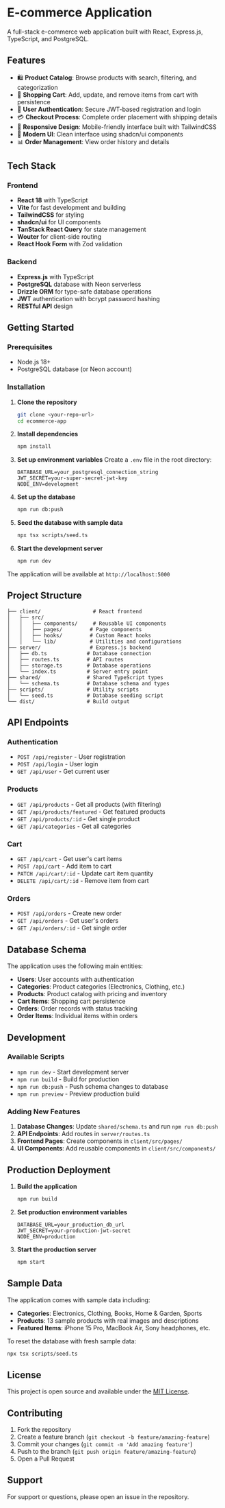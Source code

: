 # E-commerce Application

A full-stack e-commerce web application built with React, Express.js, TypeScript, and PostgreSQL.

## Features

- 🛍️ **Product Catalog**: Browse products with search, filtering, and categorization
- 🛒 **Shopping Cart**: Add, update, and remove items from cart with persistence
- 👤 **User Authentication**: Secure JWT-based registration and login
- 💳 **Checkout Process**: Complete order placement with shipping details
- 📱 **Responsive Design**: Mobile-friendly interface built with TailwindCSS
- 🎨 **Modern UI**: Clean interface using shadcn/ui components
- 📊 **Order Management**: View order history and details

## Tech Stack

### Frontend
- **React 18** with TypeScript
- **Vite** for fast development and building
- **TailwindCSS** for styling
- **shadcn/ui** for UI components
- **TanStack React Query** for state management
- **Wouter** for client-side routing
- **React Hook Form** with Zod validation

### Backend
- **Express.js** with TypeScript
- **PostgreSQL** database with Neon serverless
- **Drizzle ORM** for type-safe database operations
- **JWT** authentication with bcrypt password hashing
- **RESTful API** design

## Getting Started

### Prerequisites

- Node.js 18+ 
- PostgreSQL database (or Neon account)

### Installation

1. **Clone the repository**
   ```bash
   git clone <your-repo-url>
   cd ecommerce-app
   ```

2. **Install dependencies**
   ```bash
   npm install
   ```

3. **Set up environment variables**
   Create a `.env` file in the root directory:
   ```env
   DATABASE_URL=your_postgresql_connection_string
   JWT_SECRET=your-super-secret-jwt-key
   NODE_ENV=development
   ```

4. **Set up the database**
   ```bash
   npm run db:push
   ```

5. **Seed the database with sample data**
   ```bash
   npx tsx scripts/seed.ts
   ```

6. **Start the development server**
   ```bash
   npm run dev
   ```

The application will be available at `http://localhost:5000`

## Project Structure

```
├── client/                 # React frontend
│   ├── src/
│   │   ├── components/     # Reusable UI components
│   │   ├── pages/         # Page components
│   │   ├── hooks/         # Custom React hooks
│   │   └── lib/           # Utilities and configurations
├── server/                # Express.js backend
│   ├── db.ts             # Database connection
│   ├── routes.ts         # API routes
│   ├── storage.ts        # Database operations
│   └── index.ts          # Server entry point
├── shared/               # Shared TypeScript types
│   └── schema.ts         # Database schema and types
├── scripts/              # Utility scripts
│   └── seed.ts           # Database seeding script
└── dist/                 # Build output
```

## API Endpoints

### Authentication
- `POST /api/register` - User registration
- `POST /api/login` - User login
- `GET /api/user` - Get current user

### Products
- `GET /api/products` - Get all products (with filtering)
- `GET /api/products/featured` - Get featured products
- `GET /api/products/:id` - Get single product
- `GET /api/categories` - Get all categories

### Cart
- `GET /api/cart` - Get user's cart items
- `POST /api/cart` - Add item to cart
- `PATCH /api/cart/:id` - Update cart item quantity
- `DELETE /api/cart/:id` - Remove item from cart

### Orders
- `POST /api/orders` - Create new order
- `GET /api/orders` - Get user's orders
- `GET /api/orders/:id` - Get single order

## Database Schema

The application uses the following main entities:

- **Users**: User accounts with authentication
- **Categories**: Product categories (Electronics, Clothing, etc.)
- **Products**: Product catalog with pricing and inventory
- **Cart Items**: Shopping cart persistence
- **Orders**: Order records with status tracking
- **Order Items**: Individual items within orders

## Development

### Available Scripts

- `npm run dev` - Start development server
- `npm run build` - Build for production
- `npm run db:push` - Push schema changes to database
- `npm run preview` - Preview production build

### Adding New Features

1. **Database Changes**: Update `shared/schema.ts` and run `npm run db:push`
2. **API Endpoints**: Add routes in `server/routes.ts`
3. **Frontend Pages**: Create components in `client/src/pages/`
4. **UI Components**: Add reusable components in `client/src/components/`

## Production Deployment

1. **Build the application**
   ```bash
   npm run build
   ```

2. **Set production environment variables**
   ```env
   DATABASE_URL=your_production_db_url
   JWT_SECRET=your-production-jwt-secret
   NODE_ENV=production
   ```

3. **Start the production server**
   ```bash
   npm start
   ```

## Sample Data

The application comes with sample data including:

- **Categories**: Electronics, Clothing, Books, Home & Garden, Sports
- **Products**: 13 sample products with real images and descriptions
- **Featured Items**: iPhone 15 Pro, MacBook Air, Sony headphones, etc.

To reset the database with fresh sample data:
```bash
npx tsx scripts/seed.ts
```

## License

This project is open source and available under the [MIT License](LICENSE).

## Contributing

1. Fork the repository
2. Create a feature branch (`git checkout -b feature/amazing-feature`)
3. Commit your changes (`git commit -m 'Add amazing feature'`)
4. Push to the branch (`git push origin feature/amazing-feature`)
5. Open a Pull Request

## Support

For support or questions, please open an issue in the repository.